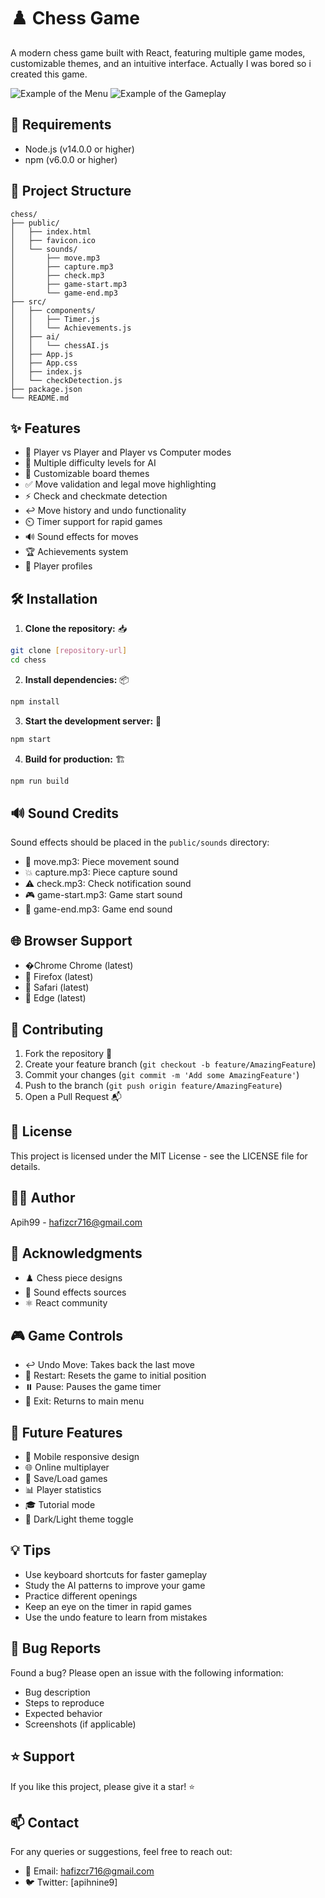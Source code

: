 # ♟️ Chess Game

A modern chess game built with React, featuring multiple game modes, customizable themes, and an intuitive interface. Actually I was bored so i created this game.

![Example of the Menu](screenshots/Capture.PNG)
![Example of the Gameplay](screenshots/gameplay.PNG)

## 🚀 Requirements

- Node.js (v14.0.0 or higher)
- npm (v6.0.0 or higher)

## 📁 Project Structure

```tree
chess/
├── public/
│   ├── index.html
│   ├── favicon.ico
│   └── sounds/
│       ├── move.mp3
│       ├── capture.mp3
│       ├── check.mp3
│       ├── game-start.mp3
│       └── game-end.mp3
├── src/
│   ├── components/
│   │   ├── Timer.js
│   │   └── Achievements.js
│   ├── ai/
│   │   └── chessAI.js
│   ├── App.js
│   ├── App.css
│   ├── index.js
│   └── checkDetection.js
├── package.json
└── README.md
```

## ✨ Features

- 👥 Player vs Player and Player vs Computer modes
- 🤖 Multiple difficulty levels for AI
- 🎨 Customizable board themes
- ✅ Move validation and legal move highlighting
- ⚡ Check and checkmate detection
- ↩️ Move history and undo functionality
- ⏲️ Timer support for rapid games
- 🔊 Sound effects for moves
- 🏆 Achievements system
- 👤 Player profiles

## 🛠️ Installation

1. **Clone the repository:** 📥

```bash
git clone [repository-url]
cd chess
```

2. **Install dependencies:** 📦

```bash
npm install
```

3. **Start the development server:** 🚀

```bash
npm start
```

4. **Build for production:** 🏗️

```bash
npm run build
```

## 🔊 Sound Credits

Sound effects should be placed in the `public/sounds` directory:
- 🎵 move.mp3: Piece movement sound
- 💥 capture.mp3: Piece capture sound
- ⚠️ check.mp3: Check notification sound
- 🎮 game-start.mp3: Game start sound
- 🏁 game-end.mp3: Game end sound

## 🌐 Browser Support

- �Chrome Chrome (latest)
- 🦊 Firefox (latest)
- 🧭 Safari (latest)
- 📱 Edge (latest)

## 🤝 Contributing

1. Fork the repository 🍴
2. Create your feature branch (`git checkout -b feature/AmazingFeature`)
3. Commit your changes (`git commit -m 'Add some AmazingFeature'`)
4. Push to the branch (`git push origin feature/AmazingFeature`)
5. Open a Pull Request 📬

## 📄 License

This project is licensed under the MIT License - see the LICENSE file for details.

## 👨‍💻 Author

Apih99 - hafizcr716@gmail.com

## 🙏 Acknowledgments

- ♟️ Chess piece designs
- 🎵 Sound effects sources
- ⚛️ React community

## 🎮 Game Controls

- ↩️ Undo Move: Takes back the last move
- 🔄 Restart: Resets the game to initial position
- ⏸️ Pause: Pauses the game timer
- 🚪 Exit: Returns to main menu

## 🎯 Future Features

- 📱 Mobile responsive design
- 🌐 Online multiplayer
- 💾 Save/Load games
- 📊 Player statistics
- 🎓 Tutorial mode
- 🌙 Dark/Light theme toggle

## 💡 Tips

- Use keyboard shortcuts for faster gameplay
- Study the AI patterns to improve your game
- Practice different openings
- Keep an eye on the timer in rapid games
- Use the undo feature to learn from mistakes

## 🐛 Bug Reports

Found a bug? Please open an issue with the following information:
- Bug description
- Steps to reproduce
- Expected behavior
- Screenshots (if applicable)

## ⭐ Support

If you like this project, please give it a star! ⭐

## 📫 Contact

For any queries or suggestions, feel free to reach out:
- 📧 Email: hafizcr716@gmail.com
- 🐦 Twitter: [apihnine9]
